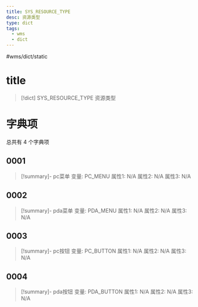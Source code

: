 ```yaml
---
title: SYS_RESOURCE_TYPE
desc: 资源类型
type: dict
tags:
  - wms
  - dict
---
```

#wms/dict/static

# title
>[!dict] SYS_RESOURCE_TYPE
> 资源类型

# 字典项
总共有 4 个字典项
## 0001
>[!summary]- pc菜单
>变量: PC_MENU
>属性1: N/A
>属性2: N/A
>属性3: N/A

## 0002
>[!summary]- pda菜单
>变量: PDA_MENU
>属性1: N/A
>属性2: N/A
>属性3: N/A

## 0003
>[!summary]- pc按钮
>变量: PC_BUTTON
>属性1: N/A
>属性2: N/A
>属性3: N/A

## 0004
>[!summary]- pda按钮
>变量: PDA_BUTTON
>属性1: N/A
>属性2: N/A
>属性3: N/A
